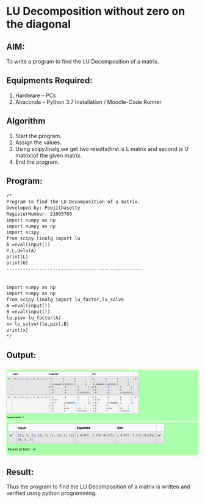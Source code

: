 # LU Decomposition without zero on the diagonal

## AIM:
To write a program to find the LU Decomposition of a matrix.

## Equipments Required:
1. Hardware – PCs
2. Anaconda – Python 3.7 Installation / Moodle-Code Runner

## Algorithm
1. Start the program.
2. Assign the values.
3. Using scipy.linalg,we get two results(first is L matrix and second is U matrix)of the given matrix.
4. End the program.

## Program:
```
/*
Program to find the LU Decomposition of a matrix.
Developed by: Poojithasetty
RegisterNumber: 21003760
import numpy as np
import numpy as np
import scipy
from scipy.linalg import lu
A =eval(input())
P,L,U=lu(A)
print(L)
print(U)
--------------------------------------------------


import numpy as np
import numpy as np
from scipy.linalg import lu_factor,lu_solve
A =eval(input())
B =eval(input())
lu,piv= lu_factor(A)
x= lu_solve((lu,piv),B)
print(x)
*/
```

## Output:
![LU decomposition](ludecomposition1output.PNG)
![LU decomposition](ludecomposition2output.PNG)


## Result:
Thus the program to find the LU Decomposition of a matrix is written and verified using python programming.

